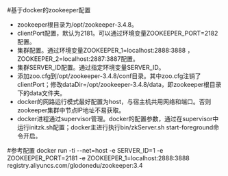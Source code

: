 #基于docker的zookeeper配置
* zookeeper根目录为/opt/zookeeper-3.4.8。
* clientPort配置，默认为2181。可以通过环境变量ZOOKEEPER_PORT=2182配置。
* 集群配置。通过环境变量ZOOKEEPER_1=localhost:2888:3888 ， ZOOKEEPER_2=localhost:2887:3887配置。
* 集群SERVER_ID配置。通过指定环境变量SERVER_ID。
* 添加zoo.cfg到/opt/zookeeper-3.4.8/conf目录。其中zoo.cfg注销了clientPort；修改dataDir=/opt/zookeeper-3.4.8/data，即zookeeper根目录下的data文件夹。
* docker的网路运行模式最好配置为host，与宿主机共用网络和端口。否则zookeeper集群中节点IP地址不易获取。
* docker进程通过supervisor管理。docker的配置参数，通过在supervisor中运行initzk.sh配置；docker主进行执行bin/zkServer.sh start-foreground命令开启。

#参考配置
docker run -ti --net=host -e SERVER_ID=1 -e ZOOKEEPER_PORT=2181 -e ZOOKEEPER_1=localhost:2888:3888  registry.aliyuncs.com/glodonedu/zookeeper:3.4 
